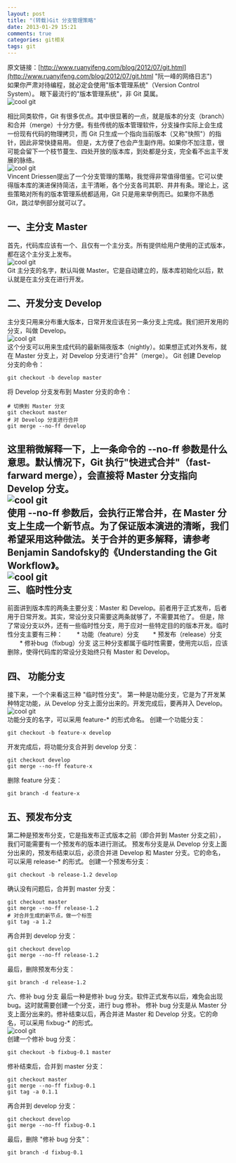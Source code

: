 ```yaml
---
layout: post
title: "(转载)Git 分支管理策略"
date: 2013-01-29 15:21
comments: true
categories: git相关
tags: git
---
```

原文链接：[http://www.ruanyifeng.com/blog/2012/07/git.html](http://www.ruanyifeng.com/blog/2012/07/git.html "阮一峰的网络日志")  
如果你严肃对待编程，就必定会使用"版本管理系统"（Version Control System）。
眼下最流行的"版本管理系统"，非 Git 莫属。  
![cool git](/images/posts/bg2012070501.png)  
<!-- more -->
相比同类软件，Git 有很多优点。其中很显著的一点，就是版本的分支（branch）和合并（merge）十分方便。有些传统的版本管理软件，分支操作实际上会生成一份现有代码的物理拷贝，而 Git 只生成一个指向当前版本（又称"快照"）的指针，因此非常快捷易用。
但是，太方便了也会产生副作用。如果你不加注意，很可能会留下一个枝节蔓生、四处开放的版本库，到处都是分支，完全看不出主干发展的脉络。  
![cool git](/images/posts/bg2012070502.png)  
Vincent Driessen提出了一个分支管理的策略，我觉得非常值得借鉴。它可以使得版本库的演进保持简洁，主干清晰，各个分支各司其职、井井有条。理论上，这些策略对所有的版本管理系统都适用，Git 只是用来举例而已。如果你不熟悉 Git，跳过举例部分就可以了。

一、主分支 Master
-
首先，代码库应该有一个、且仅有一个主分支。所有提供给用户使用的正式版本，都在这个主分支上发布。  
![cool git](/images/posts/bg2012070503.png)  
Git 主分支的名字，默认叫做 Master。它是自动建立的，版本库初始化以后，默认就是在主分支在进行开发。

二、开发分支 Develop
-
主分支只用来分布重大版本，日常开发应该在另一条分支上完成。我们把开发用的分支，叫做 Develop。  
![cool git](/images/posts/bg2012070504.png)  
这个分支可以用来生成代码的最新隔夜版本（nightly）。如果想正式对外发布，就在 Master 分支上，对 Develop 分支进行"合并"（merge）。
Git 创建 Develop 分支的命令：
<pre><code>git checkout -b develop master</code></pre>
将 Develop 分支发布到 Master 分支的命令：
<pre><code># 切换到 Master 分支
git checkout master
# 对 Develop 分支进行合并
git merge --no-ff develop</code></pre>
这里稍微解释一下，上一条命令的 --no-ff 参数是什么意思。默认情况下，Git 执行"快进式合并"（fast-farward merge），会直接将 Master 分支指向 Develop 分支。  
![cool git](/images/posts/bg2012070505.png)  
使用 --no-ff 参数后，会执行正常合并，在 Master 分支上生成一个新节点。为了保证版本演进的清晰，我们希望采用这种做法。关于合并的更多解释，请参考 Benjamin Sandofsky的《Understanding the Git Workflow》。  
![cool git](/images/posts/bg2012070506.png)  
三、临时性分支
-
前面讲到版本库的两条主要分支：Master 和 Develop。前者用于正式发布，后者用于日常开发。其实，常设分支只需要这两条就够了，不需要其他了。
但是，除了常设分支以外，还有一些临时性分支，用于应对一些特定目的的版本开发。临时性分支主要有三种：
　　* 功能（feature）分支
　　* 预发布（release）分支
　　* 修补bug（fixbug）分支
这三种分支都属于临时性需要，使用完以后，应该删除，使得代码库的常设分支始终只有 Master 和 Develop。

四、 功能分支
-
接下来，一个个来看这三种 "临时性分支"。
第一种是功能分支，它是为了开发某种特定功能，从 Develop 分支上面分出来的。开发完成后，要再并入 Develop。  
![cool git](/images/posts/bg2012070507.png)  
功能分支的名字，可以采用 feature-* 的形式命名。
创建一个功能分支：
<pre><code>git checkout -b feature-x develop</code></pre>
开发完成后，将功能分支合并到 develop 分支：
<pre><code>git checkout develop
git merge --no-ff feature-x</code></pre>
删除 feature 分支：
<pre><code>git branch -d feature-x</code></pre>

五、预发布分支
-
第二种是预发布分支，它是指发布正式版本之前（即合并到 Master 分支之前），我们可能需要有一个预发布的版本进行测试。
预发布分支是从 Develop 分支上面分出来的，预发布结束以后，必须合并进 Develop 和 Master 分支。它的命名，可以采用 release-* 的形式。
创建一个预发布分支：
<pre><code>git checkout -b release-1.2 develop</code></pre>
确认没有问题后，合并到 master 分支：
<pre><code>git checkout master
git merge --no-ff release-1.2
# 对合并生成的新节点，做一个标签
git tag -a 1.2</code></pre>
再合并到 develop 分支：
<pre><code>git checkout develop
git merge --no-ff release-1.2</code></pre>
最后，删除预发布分支：
<pre><code>git branch -d release-1.2</code></pre>
六、修补 bug 分支
最后一种是修补 bug 分支。软件正式发布以后，难免会出现 bug。这时就需要创建一个分支，进行 bug 修补。
修补 bug 分支是从 Master 分支上面分出来的。修补结束以后，再合并进 Master 和 Develop 分支。它的命名，可以采用 fixbug-* 的形式。  
![cool git](/images/posts/bg2012070508.png)  
创建一个修补 bug 分支：
<pre><code>git checkout -b fixbug-0.1 master</code></pre>
修补结束后，合并到 master 分支：
<pre><code>git checkout master
git merge --no-ff fixbug-0.1
git tag -a 0.1.1</code></pre>
再合并到 develop 分支：
<pre><code>git checkout develop
git merge --no-ff fixbug-0.1</code></pre>
最后，删除 "修补 bug 分支"：
<pre><code>git branch -d fixbug-0.1</code></pre>
